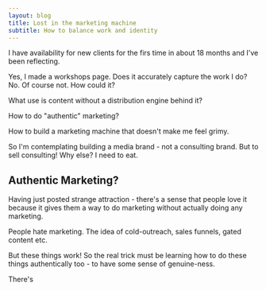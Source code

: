 ```yaml
---
layout: blog
title: Lost in the marketing machine
subtitle: How to balance work and identity
---
```


I have availability for new clients for the firs time in about 18 months and I've been reflecting.

Yes, I made a workshops page. Does it accurately capture the work I do? No. Of course not. How could it?

What use is content without a distribution engine behind it?

How to do "authentic" marketing?

How to build a marketing machine that doesn't make me feel grimy.

So I'm contemplating building a media brand - not a consulting brand. But to sell consulting! Why else? I need to eat.

## Authentic Marketing?

Having just posted strange attraction - there's a sense that people love it because it gives them a way to do marketing without actually doing any marketing.

People hate marketing. The idea of cold-outreach, sales funnels, gated content etc.

But these things work! So the real trick must be learning how to do these things authentically too - to have some sense of genuine-ness.

There's 


